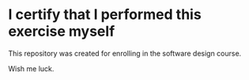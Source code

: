 #  I certify that I performed this exercise myself
This repository was created for enrolling in the software design course.

Wish me luck.
